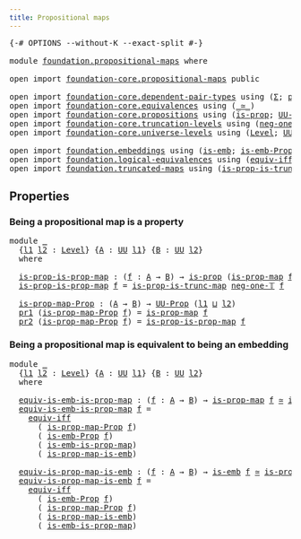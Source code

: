 ```yaml
---
title: Propositional maps
---
```


<pre class="Agda"><a id="44" class="Symbol">{-#</a> <a id="48" class="Keyword">OPTIONS</a> <a id="56" class="Pragma">--without-K</a> <a id="68" class="Pragma">--exact-split</a> <a id="82" class="Symbol">#-}</a>

<a id="87" class="Keyword">module</a> <a id="94" href="foundation.propositional-maps.html" class="Module">foundation.propositional-maps</a> <a id="124" class="Keyword">where</a>

<a id="131" class="Keyword">open</a> <a id="136" class="Keyword">import</a> <a id="143" href="foundation-core.propositional-maps.html" class="Module">foundation-core.propositional-maps</a> <a id="178" class="Keyword">public</a>

<a id="186" class="Keyword">open</a> <a id="191" class="Keyword">import</a> <a id="198" href="foundation-core.dependent-pair-types.html" class="Module">foundation-core.dependent-pair-types</a> <a id="235" class="Keyword">using</a> <a id="241" class="Symbol">(</a><a id="242" href="foundation-core.dependent-pair-types.html#515" class="Record">Σ</a><a id="243" class="Symbol">;</a> <a id="245" href="foundation-core.dependent-pair-types.html#588" class="InductiveConstructor">pair</a><a id="249" class="Symbol">;</a> <a id="251" href="foundation-core.dependent-pair-types.html#605" class="Field">pr1</a><a id="254" class="Symbol">;</a> <a id="256" href="foundation-core.dependent-pair-types.html#617" class="Field">pr2</a><a id="259" class="Symbol">)</a>
<a id="261" class="Keyword">open</a> <a id="266" class="Keyword">import</a> <a id="273" href="foundation-core.equivalences.html" class="Module">foundation-core.equivalences</a> <a id="302" class="Keyword">using</a> <a id="308" class="Symbol">(</a><a id="309" href="foundation-core.equivalences.html#1621" class="Function Operator">_≃_</a><a id="312" class="Symbol">)</a>
<a id="314" class="Keyword">open</a> <a id="319" class="Keyword">import</a> <a id="326" href="foundation-core.propositions.html" class="Module">foundation-core.propositions</a> <a id="355" class="Keyword">using</a> <a id="361" class="Symbol">(</a><a id="362" href="foundation-core.propositions.html#1309" class="Function">is-prop</a><a id="369" class="Symbol">;</a> <a id="371" href="foundation-core.propositions.html#1393" class="Function">UU-Prop</a><a id="378" class="Symbol">)</a>
<a id="380" class="Keyword">open</a> <a id="385" class="Keyword">import</a> <a id="392" href="foundation-core.truncation-levels.html" class="Module">foundation-core.truncation-levels</a> <a id="426" class="Keyword">using</a> <a id="432" class="Symbol">(</a><a id="433" href="foundation-core.truncation-levels.html#448" class="Function">neg-one-𝕋</a><a id="442" class="Symbol">)</a>
<a id="444" class="Keyword">open</a> <a id="449" class="Keyword">import</a> <a id="456" href="foundation-core.universe-levels.html" class="Module">foundation-core.universe-levels</a> <a id="488" class="Keyword">using</a> <a id="494" class="Symbol">(</a><a id="495" href="Agda.Primitive.html#597" class="Postulate">Level</a><a id="500" class="Symbol">;</a> <a id="502" href="foundation-core.universe-levels.html#235" class="Primitive">UU</a><a id="504" class="Symbol">;</a> <a id="506" href="Agda.Primitive.html#810" class="Primitive Operator">_⊔_</a><a id="509" class="Symbol">)</a>

<a id="512" class="Keyword">open</a> <a id="517" class="Keyword">import</a> <a id="524" href="foundation.embeddings.html" class="Module">foundation.embeddings</a> <a id="546" class="Keyword">using</a> <a id="552" class="Symbol">(</a><a id="553" href="foundation-core.embeddings.html#992" class="Function">is-emb</a><a id="559" class="Symbol">;</a> <a id="561" href="foundation.embeddings.html#1958" class="Function">is-emb-Prop</a><a id="572" class="Symbol">)</a>
<a id="574" class="Keyword">open</a> <a id="579" class="Keyword">import</a> <a id="586" href="foundation.logical-equivalences.html" class="Module">foundation.logical-equivalences</a> <a id="618" class="Keyword">using</a> <a id="624" class="Symbol">(</a><a id="625" href="foundation-core.logical-equivalences.html#1678" class="Function">equiv-iff</a><a id="634" class="Symbol">)</a>
<a id="636" class="Keyword">open</a> <a id="641" class="Keyword">import</a> <a id="648" href="foundation.truncated-maps.html" class="Module">foundation.truncated-maps</a> <a id="674" class="Keyword">using</a> <a id="680" class="Symbol">(</a><a id="681" href="foundation.truncated-maps.html#895" class="Function">is-prop-is-trunc-map</a><a id="701" class="Symbol">)</a>
</pre>
## Properties

### Being a propositional map is a property

<pre class="Agda"><a id="776" class="Keyword">module</a> <a id="783" href="foundation.propositional-maps.html#783" class="Module">_</a>
  <a id="787" class="Symbol">{</a><a id="788" href="foundation.propositional-maps.html#788" class="Bound">l1</a> <a id="791" href="foundation.propositional-maps.html#791" class="Bound">l2</a> <a id="794" class="Symbol">:</a> <a id="796" href="Agda.Primitive.html#597" class="Postulate">Level</a><a id="801" class="Symbol">}</a> <a id="803" class="Symbol">{</a><a id="804" href="foundation.propositional-maps.html#804" class="Bound">A</a> <a id="806" class="Symbol">:</a> <a id="808" href="foundation-core.universe-levels.html#235" class="Primitive">UU</a> <a id="811" href="foundation.propositional-maps.html#788" class="Bound">l1</a><a id="813" class="Symbol">}</a> <a id="815" class="Symbol">{</a><a id="816" href="foundation.propositional-maps.html#816" class="Bound">B</a> <a id="818" class="Symbol">:</a> <a id="820" href="foundation-core.universe-levels.html#235" class="Primitive">UU</a> <a id="823" href="foundation.propositional-maps.html#791" class="Bound">l2</a><a id="825" class="Symbol">}</a>
  <a id="829" class="Keyword">where</a>
  
  <a id="840" href="foundation.propositional-maps.html#840" class="Function">is-prop-is-prop-map</a> <a id="860" class="Symbol">:</a> <a id="862" class="Symbol">(</a><a id="863" href="foundation.propositional-maps.html#863" class="Bound">f</a> <a id="865" class="Symbol">:</a> <a id="867" href="foundation.propositional-maps.html#804" class="Bound">A</a> <a id="869" class="Symbol">→</a> <a id="871" href="foundation.propositional-maps.html#816" class="Bound">B</a><a id="872" class="Symbol">)</a> <a id="874" class="Symbol">→</a> <a id="876" href="foundation-core.propositions.html#1309" class="Function">is-prop</a> <a id="884" class="Symbol">(</a><a id="885" href="foundation-core.propositional-maps.html#1263" class="Function">is-prop-map</a> <a id="897" href="foundation.propositional-maps.html#863" class="Bound">f</a><a id="898" class="Symbol">)</a>
  <a id="902" href="foundation.propositional-maps.html#840" class="Function">is-prop-is-prop-map</a> <a id="922" href="foundation.propositional-maps.html#922" class="Bound">f</a> <a id="924" class="Symbol">=</a> <a id="926" href="foundation.truncated-maps.html#895" class="Function">is-prop-is-trunc-map</a> <a id="947" href="foundation-core.truncation-levels.html#448" class="Function">neg-one-𝕋</a> <a id="957" href="foundation.propositional-maps.html#922" class="Bound">f</a>

  <a id="962" href="foundation.propositional-maps.html#962" class="Function">is-prop-map-Prop</a> <a id="979" class="Symbol">:</a> <a id="981" class="Symbol">(</a><a id="982" href="foundation.propositional-maps.html#804" class="Bound">A</a> <a id="984" class="Symbol">→</a> <a id="986" href="foundation.propositional-maps.html#816" class="Bound">B</a><a id="987" class="Symbol">)</a> <a id="989" class="Symbol">→</a> <a id="991" href="foundation-core.propositions.html#1393" class="Function">UU-Prop</a> <a id="999" class="Symbol">(</a><a id="1000" href="foundation.propositional-maps.html#788" class="Bound">l1</a> <a id="1003" href="Agda.Primitive.html#810" class="Primitive Operator">⊔</a> <a id="1005" href="foundation.propositional-maps.html#791" class="Bound">l2</a><a id="1007" class="Symbol">)</a>
  <a id="1011" href="foundation-core.dependent-pair-types.html#605" class="Field">pr1</a> <a id="1015" class="Symbol">(</a><a id="1016" href="foundation.propositional-maps.html#962" class="Function">is-prop-map-Prop</a> <a id="1033" href="foundation.propositional-maps.html#1033" class="Bound">f</a><a id="1034" class="Symbol">)</a> <a id="1036" class="Symbol">=</a> <a id="1038" href="foundation-core.propositional-maps.html#1263" class="Function">is-prop-map</a> <a id="1050" href="foundation.propositional-maps.html#1033" class="Bound">f</a>
  <a id="1054" href="foundation-core.dependent-pair-types.html#617" class="Field">pr2</a> <a id="1058" class="Symbol">(</a><a id="1059" href="foundation.propositional-maps.html#962" class="Function">is-prop-map-Prop</a> <a id="1076" href="foundation.propositional-maps.html#1076" class="Bound">f</a><a id="1077" class="Symbol">)</a> <a id="1079" class="Symbol">=</a> <a id="1081" href="foundation.propositional-maps.html#840" class="Function">is-prop-is-prop-map</a> <a id="1101" href="foundation.propositional-maps.html#1076" class="Bound">f</a>
</pre>
### Being a propositional map is equivalent to being an embedding

<pre class="Agda"><a id="1183" class="Keyword">module</a> <a id="1190" href="foundation.propositional-maps.html#1190" class="Module">_</a>
  <a id="1194" class="Symbol">{</a><a id="1195" href="foundation.propositional-maps.html#1195" class="Bound">l1</a> <a id="1198" href="foundation.propositional-maps.html#1198" class="Bound">l2</a> <a id="1201" class="Symbol">:</a> <a id="1203" href="Agda.Primitive.html#597" class="Postulate">Level</a><a id="1208" class="Symbol">}</a> <a id="1210" class="Symbol">{</a><a id="1211" href="foundation.propositional-maps.html#1211" class="Bound">A</a> <a id="1213" class="Symbol">:</a> <a id="1215" href="foundation-core.universe-levels.html#235" class="Primitive">UU</a> <a id="1218" href="foundation.propositional-maps.html#1195" class="Bound">l1</a><a id="1220" class="Symbol">}</a> <a id="1222" class="Symbol">{</a><a id="1223" href="foundation.propositional-maps.html#1223" class="Bound">B</a> <a id="1225" class="Symbol">:</a> <a id="1227" href="foundation-core.universe-levels.html#235" class="Primitive">UU</a> <a id="1230" href="foundation.propositional-maps.html#1198" class="Bound">l2</a><a id="1232" class="Symbol">}</a>
  <a id="1236" class="Keyword">where</a>

  <a id="1245" href="foundation.propositional-maps.html#1245" class="Function">equiv-is-emb-is-prop-map</a> <a id="1270" class="Symbol">:</a> <a id="1272" class="Symbol">(</a><a id="1273" href="foundation.propositional-maps.html#1273" class="Bound">f</a> <a id="1275" class="Symbol">:</a> <a id="1277" href="foundation.propositional-maps.html#1211" class="Bound">A</a> <a id="1279" class="Symbol">→</a> <a id="1281" href="foundation.propositional-maps.html#1223" class="Bound">B</a><a id="1282" class="Symbol">)</a> <a id="1284" class="Symbol">→</a> <a id="1286" href="foundation-core.propositional-maps.html#1263" class="Function">is-prop-map</a> <a id="1298" href="foundation.propositional-maps.html#1273" class="Bound">f</a> <a id="1300" href="foundation-core.equivalences.html#1621" class="Function Operator">≃</a> <a id="1302" href="foundation-core.embeddings.html#992" class="Function">is-emb</a> <a id="1309" href="foundation.propositional-maps.html#1273" class="Bound">f</a>
  <a id="1313" href="foundation.propositional-maps.html#1245" class="Function">equiv-is-emb-is-prop-map</a> <a id="1338" href="foundation.propositional-maps.html#1338" class="Bound">f</a> <a id="1340" class="Symbol">=</a>
    <a id="1346" href="foundation-core.logical-equivalences.html#1678" class="Function">equiv-iff</a>
      <a id="1362" class="Symbol">(</a> <a id="1364" href="foundation.propositional-maps.html#962" class="Function">is-prop-map-Prop</a> <a id="1381" href="foundation.propositional-maps.html#1338" class="Bound">f</a><a id="1382" class="Symbol">)</a>
      <a id="1390" class="Symbol">(</a> <a id="1392" href="foundation.embeddings.html#1958" class="Function">is-emb-Prop</a> <a id="1404" href="foundation.propositional-maps.html#1338" class="Bound">f</a><a id="1405" class="Symbol">)</a>
      <a id="1413" class="Symbol">(</a> <a id="1415" href="foundation-core.propositional-maps.html#1537" class="Function">is-emb-is-prop-map</a><a id="1433" class="Symbol">)</a>
      <a id="1441" class="Symbol">(</a> <a id="1443" href="foundation-core.propositional-maps.html#1872" class="Function">is-prop-map-is-emb</a><a id="1461" class="Symbol">)</a>

  <a id="1466" href="foundation.propositional-maps.html#1466" class="Function">equiv-is-prop-map-is-emb</a> <a id="1491" class="Symbol">:</a> <a id="1493" class="Symbol">(</a><a id="1494" href="foundation.propositional-maps.html#1494" class="Bound">f</a> <a id="1496" class="Symbol">:</a> <a id="1498" href="foundation.propositional-maps.html#1211" class="Bound">A</a> <a id="1500" class="Symbol">→</a> <a id="1502" href="foundation.propositional-maps.html#1223" class="Bound">B</a><a id="1503" class="Symbol">)</a> <a id="1505" class="Symbol">→</a> <a id="1507" href="foundation-core.embeddings.html#992" class="Function">is-emb</a> <a id="1514" href="foundation.propositional-maps.html#1494" class="Bound">f</a> <a id="1516" href="foundation-core.equivalences.html#1621" class="Function Operator">≃</a> <a id="1518" href="foundation-core.propositional-maps.html#1263" class="Function">is-prop-map</a> <a id="1530" href="foundation.propositional-maps.html#1494" class="Bound">f</a>
  <a id="1534" href="foundation.propositional-maps.html#1466" class="Function">equiv-is-prop-map-is-emb</a> <a id="1559" href="foundation.propositional-maps.html#1559" class="Bound">f</a> <a id="1561" class="Symbol">=</a>
    <a id="1567" href="foundation-core.logical-equivalences.html#1678" class="Function">equiv-iff</a>
      <a id="1583" class="Symbol">(</a> <a id="1585" href="foundation.embeddings.html#1958" class="Function">is-emb-Prop</a> <a id="1597" href="foundation.propositional-maps.html#1559" class="Bound">f</a><a id="1598" class="Symbol">)</a>
      <a id="1606" class="Symbol">(</a> <a id="1608" href="foundation.propositional-maps.html#962" class="Function">is-prop-map-Prop</a> <a id="1625" href="foundation.propositional-maps.html#1559" class="Bound">f</a><a id="1626" class="Symbol">)</a>
      <a id="1634" class="Symbol">(</a> <a id="1636" href="foundation-core.propositional-maps.html#1872" class="Function">is-prop-map-is-emb</a><a id="1654" class="Symbol">)</a>
      <a id="1662" class="Symbol">(</a> <a id="1664" href="foundation-core.propositional-maps.html#1537" class="Function">is-emb-is-prop-map</a><a id="1682" class="Symbol">)</a>
</pre>